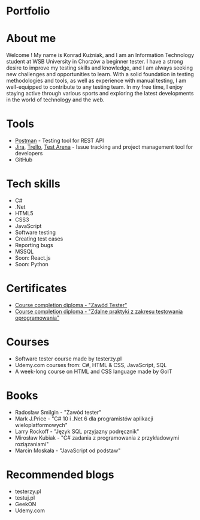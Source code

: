 # Portfolio
# About me
Welcome ! My name is Konrad Kuźniak, and I am an Information Technology student at WSB University in Chorzów a beginner tester. I have a strong desire to improve my testing skills and knowledge, and I am always seeking new challenges and opportunities to learn. With a solid foundation in testing methodologies and tools, as well as experience with manual testing, I am well-equipped to contribute to any testing team. In my free time, I enjoy staying active through various sports and exploring the latest developments in the world of technology and the web. 
# Tools

  - [Postman](https://www.postman.com/) - Testing tool for REST API
  - [Jira](https://www.atlassian.com/software/jira0), [Trello](https://trello.com/), [Test Arena](http://testarena.pl/) - Issue tracking and project management tool for developers
  - GitHub
   
# Tech skills
  - C#
  - .Net
  - HTML5
  - CSS3
  - JavaScript
  - Software testing
  - Creating test cases
  - Reporting bugs
  - MSSQL
  - Soon: React.js
  - Soon: Python
# Certificates
  - [Course completion diploma - "Zawód Tester"](https://i.imgur.com/b9VCHE8.png) 
  - [Course completion diploma - "Zdalne praktyki z zakresu testowania oprogramowania"](https://i.imgur.com/RGpqjqc.png)
# Courses
  - Software tester course made by testerzy.pl
  - Udemy.com courses from: C#, HTML & CSS, JavaScript, SQL
  - A week-long course on HTML and CSS language made by GoIT
# Books
  - Radosław Smilgin - "Zawód tester"
  - Mark J.Price - "C# 10 i .Net 6 dla programistów aplikacji wieloplatformowych"
  - Larry Rockoff - "Język SQL przyjazny podręcznik"
  - Mirosław Kubiak - "C# zadania z programowania z przykładowymi roziązaniami"
  - Marcin Moskała - "JavaScript od podstaw"
# Recommended blogs
  - testerzy.pl
  - testuj.pl 
  - GeekON
  - Udemy.com

